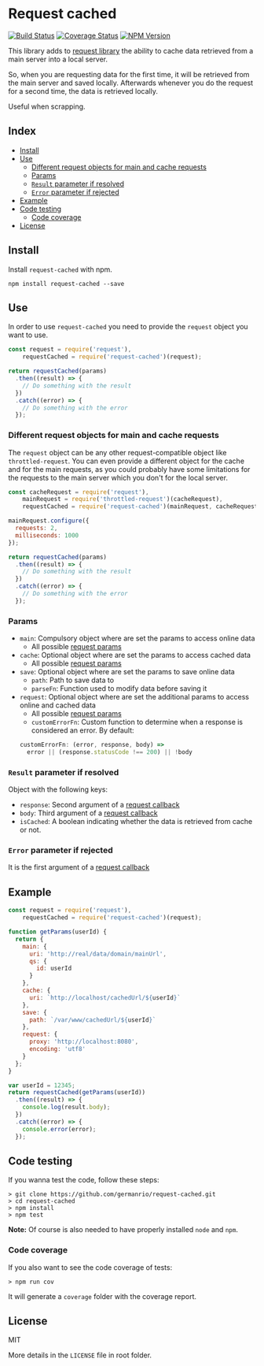 # Request cached

[![Build Status][travisImg]][travisUrl]
[![Coverage Status][coverallsImg]][coverallsUrl]
[![NPM Version][npmImg]][npmUrl]

[travisImg]: https://travis-ci.org/germanrio/request-cached.svg?branch=master
[travisUrl]: https://travis-ci.org/germanrio/request-cached

[coverallsImg]: https://img.shields.io/coveralls/germanrio/request-cached.svg
[coverallsUrl]: https://coveralls.io/r/germanrio/request-cached

[npmImg]: https://img.shields.io/npm/v/request-cached.svg
[npmUrl]: https://npmjs.org/package/request-cached

This library adds to [request library][requestWeb] the ability to cache data retrieved from a main server into a local server.

So, when you are requesting data for the first time, it will be retrieved from the main server and saved locally. Afterwards whenever you do the request for a second time, the data is retrieved locally.

Useful when scrapping.

[requestWeb]: https://github.com/mikeal/request "Request library"


## Index
* [Install](#install)
* [Use](#use)
  - [Different request objects for main and cache requests](#Different-request-objects-for-main-and-cache-requests)
  - [Params](#params)
  - [`Result` parameter if resolved](#Result-parameter-if-resolved)
  - [`Error` parameter if rejected](#Error-parameter-if-rejected)
* [Example](#example)
* [Code testing](#code-testing)
  - [Code coverage](#code-coverage)
* [License](#license)


## Install
Install `request-cached` with npm.

```
npm install request-cached --save
```


## Use
In order to use `request-cached` you need to provide the `request` object you want to use.

```javascript
const request = require('request'),
    requestCached = require('request-cached')(request);

return requestCached(params)
  .then((result) => {
    // Do something with the result
  })
  .catch((error) => {
    // Do something with the error
  });
```


### Different request objects for main and cache requests
The `request` object can be any other request-compatible object like `throttled-request`. You can even provide a different object for the cache and for the main requests, as you could probably have some limitations for the requests to the main server which you don't for the local server.

```javascript
const cacheRequest = require('request'),
    mainRequest = require('throttled-request')(cacheRequest),
    requestCached = require('request-cached')(mainRequest, cacheRequest);

mainRequest.configure({
  requests: 2,
  milliseconds: 1000
});

return requestCached(params)
  .then((result) => {
    // Do something with the result
  })
  .catch((error) => {
    // Do something with the error
  });
```


### Params
* `main`: Compulsory object where are set the params to access online data
  - All possible [request params][requestParams]
* `cache`: Optional object where are set the params to access cached data
  - All possible [request params][requestParams]
* `save`: Optional object where are set the params to save online data
  - `path`: Path to save data to
  - `parseFn`: Function used to modify data before saving it
* `request`: Optional object where are set the additional params to access online and cached data
  - All possible [request params][requestParams]
  - `customErrorFn`: Custom function to determine when a response is considered an error. By default:
  ```javascript
  customErrorFn: (error, response, body) =>
    error || (response.statusCode !== 200) || !body
  ```

[requestParams]: https://github.com/mikeal/request#requestoptions-callback "Params in request library"

### `Result` parameter if resolved
Object with the following keys:
- `response`: Second argument of a [request callback][requestParams]
- `body`: Third argument of a [request callback][requestParams]
- `isCached`: A boolean indicating whether the data is retrieved from cache or not.

### `Error` parameter if rejected
It is the first argument of a [request callback][requestParams]


## Example
```javascript
const request = require('request'),
    requestCached = require('request-cached')(request);

function getParams(userId) {
  return {
    main: {
      uri: 'http://real/data/domain/mainUrl',
      qs: {
        id: userId
      }
    },
    cache: {
      uri: `http://localhost/cachedUrl/${userId}`
    },
    save: {
      path: `/var/www/cachedUrl/${userId}`
    },
    request: {
      proxy: 'http://localhost:8080',
      encoding: 'utf8'
    }
  };
}

var userId = 12345;
return requestCached(getParams(userId))
  .then((result) => {
    console.log(result.body);
  })
  .catch((error) => {
    console.error(error);
  });
```


## Code testing
If you wanna test the code, follow these steps:

```
> git clone https://github.com/germanrio/request-cached.git
> cd request-cached
> npm install
> npm test
```
**Note:** Of course is also needed to have properly installed `node` and `npm`.


### Code coverage
If you also want to see the code coverage of tests:

```
> npm run cov
```

It will generate a `coverage` folder with the coverage report.


## License
MIT

More details in the `LICENSE` file in root folder.
